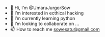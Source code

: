 - 👋 Hi, I’m @UmaruJurgorSow
- 👀 I’m interested in ecthical hacking
- 🌱 I’m currently learning python
- 💞️ I’m looking to collaborate on ...
- 📫 How to reach me sowesatu@gmail.com

<!---
UmaruJurgorSow/UmaruJurgorSow is a ✨ special ✨ repository because its `README.md` (this file) appears on your GitHub profile.
You can click the Preview link to take a look at your changes.
--->
